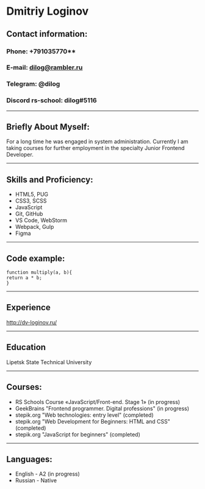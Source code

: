 # Dmitriy Loginov
## Contact information:
### **Phone:** +791035770**
### **E-mail:** dilog@rambler.ru
### **Telegram:** @dilog
### **Discord rs-school:** dilog#5116

***
## Briefly About Myself:
For a long time he was engaged in system administration. Currently I am taking courses for further employment in the specialty Junior Frontend Developer.
***
## Skills and Proficiency:
+ HTML5, PUG 
+ CSS3, SCSS
+ JavaScript
+ Git, GitHub
+ VS Code, WebStorm
+ Webpack, Gulp
+ Figma
***
## Code example:
    function multiply(a, b){
    return a * b;
    }
***
## Experience

http://dv-loginov.ru/

***
## Education

Lipetsk State Technical University

***
## Courses:
+ RS Schools Course «JavaScript/Front-end. Stage 1» (in progress)
+ GeekBrains "Frontend programmer. Digital professions" (in progress)
+ stepik.org "Web technologies: entry level" (completed)
+ stepik.org "Web Development for Beginners: HTML and CSS" (completed)
+ stepik.org "JavaScript for beginners" (completed)
***
## Languages:
- English - A2 (in progress)
- Russian - Native